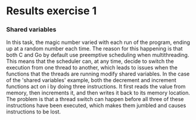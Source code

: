 # Results exercise 1

### Shared variables

In this task, the magic number varied with each run of the program, ending up at a random number each time. The reason for this happening is that both C and Go by default use preemptive scheduling when multithreading. This means that the scheduler can, at any time, decide to switch the execution from one thread to another, which leads to issues when the functions that the threads are running modify shared variables. In the case of the 'shared variables' example, both the decrement and increment functions act on i by doing three instructions. It first reads the value from memory, then increments it, and then writes it back to its memory location. The problem is that a thread switch can happen before all three of these instructions have been executed, which makes them jumbled and causes instructions to be lost.
